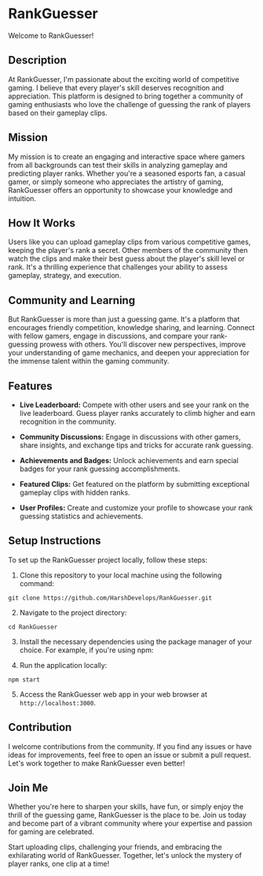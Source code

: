 # RankGuesser

Welcome to RankGuesser!

## Description

At RankGuesser, I'm passionate about the exciting world of competitive gaming. I believe that every player's skill deserves recognition and appreciation. This platform is designed to bring together a community of gaming enthusiasts who love the challenge of guessing the rank of players based on their gameplay clips.

## Mission

My mission is to create an engaging and interactive space where gamers from all backgrounds can test their skills in analyzing gameplay and predicting player ranks. Whether you're a seasoned esports fan, a casual gamer, or simply someone who appreciates the artistry of gaming, RankGuesser offers an opportunity to showcase your knowledge and intuition.

## How It Works

Users like you can upload gameplay clips from various competitive games, keeping the player's rank a secret. Other members of the community then watch the clips and make their best guess about the player's skill level or rank. It's a thrilling experience that challenges your ability to assess gameplay, strategy, and execution.

## Community and Learning

But RankGuesser is more than just a guessing game. It's a platform that encourages friendly competition, knowledge sharing, and learning. Connect with fellow gamers, engage in discussions, and compare your rank-guessing prowess with others. You'll discover new perspectives, improve your understanding of game mechanics, and deepen your appreciation for the immense talent within the gaming community.

## Features

- **Live Leaderboard:** Compete with other users and see your rank on the live leaderboard. Guess player ranks accurately to climb higher and earn recognition in the community.

- **Community Discussions:** Engage in discussions with other gamers, share insights, and exchange tips and tricks for accurate rank guessing.

- **Achievements and Badges:** Unlock achievements and earn special badges for your rank guessing accomplishments.

- **Featured Clips:** Get featured on the platform by submitting exceptional gameplay clips with hidden ranks.

- **User Profiles:** Create and customize your profile to showcase your rank guessing statistics and achievements.

## Setup Instructions

To set up the RankGuesser project locally, follow these steps:

1. Clone this repository to your local machine using the following command:

```git clone https://github.com/HarshDevelops/RankGuesser.git```


2. Navigate to the project directory:

```cd RankGuesser```

3. Install the necessary dependencies using the package manager of your choice. For example, if you're using npm:

4. Run the application locally:

```npm start```

5. Access the RankGuesser web app in your web browser at `http://localhost:3000`.

## Contribution

I welcome contributions from the community. If you find any issues or have ideas for improvements, feel free to open an issue or submit a pull request. Let's work together to make RankGuesser even better!

## Join Me

Whether you're here to sharpen your skills, have fun, or simply enjoy the thrill of the guessing game, RankGuesser is the place to be. Join us today and become part of a vibrant community where your expertise and passion for gaming are celebrated.

Start uploading clips, challenging your friends, and embracing the exhilarating world of RankGuesser. Together, let's unlock the mystery of player ranks, one clip at a time!
